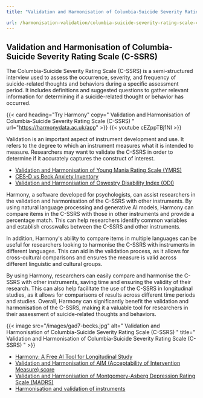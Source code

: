 ```yaml
---
title: "Validation and Harmonisation of Columbia-Suicide Severity Rating Scale (C-SSRS)"

url: /harmonisation-validation/columbia-suicide-severity-rating-scale-c-ssrs
---
```


## Validation and Harmonisation of Columbia-Suicide Severity Rating Scale (C-SSRS)

The Columbia-Suicide Severity Rating Scale (C-SSRS) is a semi-structured interview used to assess the occurrence, severity, and frequency of suicide-related thoughts and behaviors during a specific assessment period. It includes definitions and suggested questions to gather relevant information for determining if a suicide-related thought or behavior has occurred.

{{< card heading="Try Harmony" copy=" Validation and Harmonisation of Columbia-Suicide Severity Rating Scale (C-SSRS) " url="https://harmonydata.ac.uk/app" >}}
{{< youtube cEZppTBj1NI >}}

Validation is an important aspect of instrument development and use. It refers to the degree to which an instrument measures what it is intended to measure. Researchers may want to validate the C-SSRS in order to determine if it accurately captures the construct of interest.

* [Validation and Harmonisation of Young Mania Rating Scale (YMRS)](/harmonisation-validation/young-mania-rating-scale-ymrs)
* [CES-D vs Beck Anxiety Inventory](/compare-harmonise-instruments/ces-d-vs-beck-anxiety-inventory/)
* [Validation and Harmonisation of Oswestry Disability Index (ODI)](/harmonisation-validation/oswestry-disability-index-odi)

Harmony, a software developed for psychologists, can assist researchers in the validation and harmonisation of the C-SSRS with other instruments. By using natural language processing and generative AI models, Harmony can compare items in the C-SSRS with those in other instruments and provide a percentage match. This can help researchers identify common variables and establish crosswalks between the C-SSRS and other instruments.

In addition, Harmony's ability to compare items in multiple languages can be useful for researchers looking to harmonise the C-SSRS with instruments in different languages. This can aid in the validation process, as it allows for cross-cultural comparisons and ensures the measure is valid across different linguistic and cultural groups.

By using Harmony, researchers can easily compare and harmonise the C-SSRS with other instruments, saving time and ensuring the validity of their research. This can also help facilitate the use of the C-SSRS in longitudinal studies, as it allows for comparisons of results across different time periods and studies. Overall, Harmony can significantly benefit the validation and harmonisation of the C-SSRS, making it a valuable tool for researchers in their assessment of suicide-related thoughts and behaviors. 


{{< image src="/images/gad7-becks.jpg" alt=" Validation and Harmonisation of Columbia-Suicide Severity Rating Scale (C-SSRS) " title=" Validation and Harmonisation of Columbia-Suicide Severity Rating Scale (C-SSRS) " >}}









* [Harmony: A Free AI Tool for Longitudinal Study](/item-harmonisation/harmony-a-free-ai-tool-for-longitudinal-study)
* [Validation and Harmonisation of AIM (Acceptability of Intervention Measure) score](/harmonisation-validation/aim-acceptability-of-intervention-measure-score)
* [Validation and Harmonisation of Montgomery-Asberg Depression Rating Scale (MADRS)](/harmonisation-validation/montgomery-asberg-depression-rating-scale-madrs)
* [Harmonisation and validation of instruments](/harmonisation-validation/)